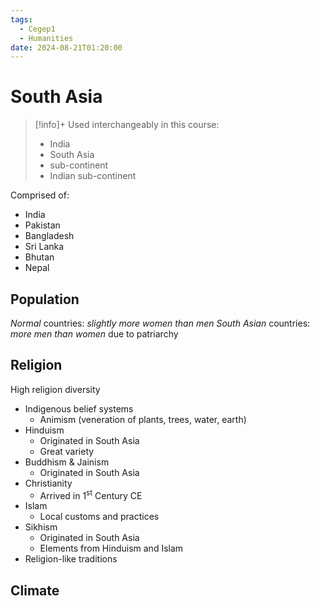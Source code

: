 ```yaml
---
tags:
  - Cegep1
  - Humanities
date: 2024-08-21T01:20:00
---
```


# South Asia

> [!info]+
> Used interchangeably in this course:
> 
> - India
> - South Asia
> - sub-continent
> - Indian sub-continent

Comprised of:

- India
- Pakistan
- Bangladesh
- Sri Lanka
- Bhutan
- Nepal

## Population

*Normal* countries: *slightly more women than men*
*South Asian* countries: *more men than women* due to patriarchy



## Religion

High religion diversity

- Indigenous belief systems
	- Animism (veneration of plants, trees, water, earth)
- Hinduism
	- Originated in South Asia
	- Great variety
- Buddhism & Jainism
	- Originated in South Asia
- Christianity
	- Arrived in 1<sup>st</sup> Century CE
- Islam
	- Local customs and practices
- Sikhism
	- Originated in South Asia
	- Elements from Hinduism and Islam
- Religion-like traditions

## Climate

